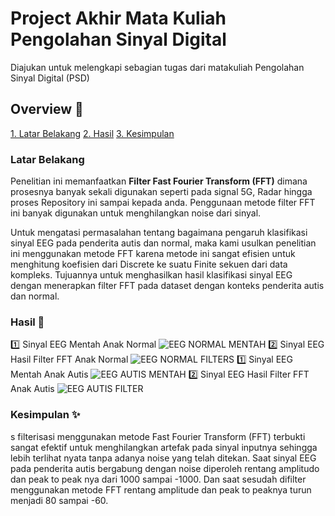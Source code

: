 
# Project Akhir Mata Kuliah Pengolahan Sinyal Digital
Diajukan untuk melengkapi sebagian tugas dari matakuliah
Pengolahan Sinyal Digital (PSD)

## Overview 📃
[1. Latar Belakang](https://github.com/allail-qadrillah/Pengolahan-Sinyal-Digital#latar-belakang)
[2. Hasil](https://github.com/allail-qadrillah/Pengolahan-Sinyal-Digital#hasil-)
[3. Kesimpulan](https://github.com/allail-qadrillah/Pengolahan-Sinyal-Digital#kesimpulan-)

### Latar Belakang 
Penelitian ini memanfaatkan **Filter Fast Fourier Transform (FFT)** dimana prosesnya banyak sekali
digunakan seperti pada signal 5G, Radar hingga proses Repository ini sampai kepada anda. Penggunaan metode
filter FFT ini banyak digunakan untuk menghilangkan noise dari sinyal.

Untuk mengatasi permasalahan tentang bagaimana pengaruh klasifikasi
sinyal EEG pada penderita autis dan normal, maka kami usulkan penelitian ini
menggunakan metode FFT karena metode ini sangat efisien untuk menghitung
koefisien dari Discrete ke suatu Finite sekuen dari data kompleks. Tujuannya
untuk menghasilkan hasil klasifikasi sinyal EEG dengan menerapkan filter FFT
pada dataset dengan konteks penderita autis dan normal.


### Hasil 🙌
1️⃣ Sinyal EEG Mentah Anak Normal
![EEG NORMAL MENTAH](https://user-images.githubusercontent.com/89723505/204079198-5c1521a3-e851-46bd-980f-48bda25dcd3b.png)
2️⃣ Sinyal EEG Hasil Filter FFT Anak Normal
![EEG NORMAL FILTERS](https://user-images.githubusercontent.com/89723505/204079216-460ec982-6c30-4f8a-a038-2cc6ff7eb92a.png)
1️⃣ Sinyal EEG Mentah Anak Autis
![EEG AUTIS MENTAH](https://user-images.githubusercontent.com/89723505/204078684-2b385cdf-ddaf-4a46-8175-2431d6c739b6.png)
2️⃣ Sinyal EEG Hasil Filter FFT Anak Autis
![EEG AUTIS FILTER](https://user-images.githubusercontent.com/89723505/204079090-17dd16cb-dbdd-407e-a984-785057401319.png)

### Kesimpulan ✨
s filterisasi menggunakan metode Fast Fourier Transform (FFT) terbukti sangat efektif untuk menghilangkan artefak pada sinyal inputnya sehingga lebih terlihat nyata tanpa adanya noise yang telah ditekan. Saat sinyal EEG pada penderita autis bergabung dengan noise diperoleh rentang amplitudo dan peak to peak nya dari 1000 sampai -1000. Dan saat sesudah difilter menggunakan metode FFT rentang amplitude dan peak to peaknya turun menjadi 80 sampai -60.
